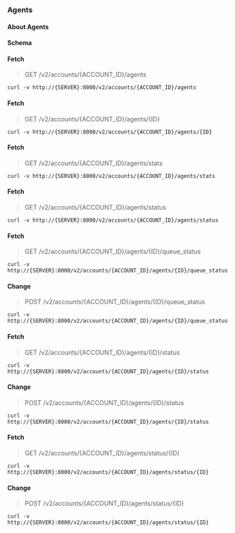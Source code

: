 ### Agents

#### About Agents

#### Schema



#### Fetch

> GET /v2/accounts/{ACCOUNT_ID}/agents

```curl
curl -v http://{SERVER}:8000/v2/accounts/{ACCOUNT_ID}/agents
```

#### Fetch

> GET /v2/accounts/{ACCOUNT_ID}/agents/{ID}

```curl
curl -v http://{SERVER}:8000/v2/accounts/{ACCOUNT_ID}/agents/{ID}
```

#### Fetch

> GET /v2/accounts/{ACCOUNT_ID}/agents/stats

```curl
curl -v http://{SERVER}:8000/v2/accounts/{ACCOUNT_ID}/agents/stats
```

#### Fetch

> GET /v2/accounts/{ACCOUNT_ID}/agents/status

```curl
curl -v http://{SERVER}:8000/v2/accounts/{ACCOUNT_ID}/agents/status
```

#### Fetch

> GET /v2/accounts/{ACCOUNT_ID}/agents/{ID}/queue_status

```curl
curl -v http://{SERVER}:8000/v2/accounts/{ACCOUNT_ID}/agents/{ID}/queue_status
```

#### Change

> POST /v2/accounts/{ACCOUNT_ID}/agents/{ID}/queue_status

```curl
curl -v http://{SERVER}:8000/v2/accounts/{ACCOUNT_ID}/agents/{ID}/queue_status
```

#### Fetch

> GET /v2/accounts/{ACCOUNT_ID}/agents/{ID}/status

```curl
curl -v http://{SERVER}:8000/v2/accounts/{ACCOUNT_ID}/agents/{ID}/status
```

#### Change

> POST /v2/accounts/{ACCOUNT_ID}/agents/{ID}/status

```curl
curl -v http://{SERVER}:8000/v2/accounts/{ACCOUNT_ID}/agents/{ID}/status
```

#### Fetch

> GET /v2/accounts/{ACCOUNT_ID}/agents/status/{ID}

```curl
curl -v http://{SERVER}:8000/v2/accounts/{ACCOUNT_ID}/agents/status/{ID}
```

#### Change

> POST /v2/accounts/{ACCOUNT_ID}/agents/status/{ID}

```curl
curl -v http://{SERVER}:8000/v2/accounts/{ACCOUNT_ID}/agents/status/{ID}
```

